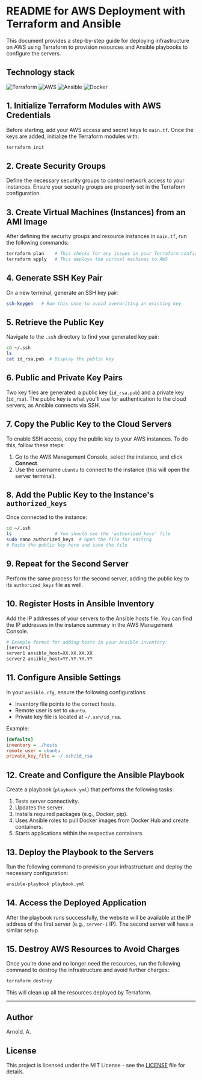 
# README for AWS Deployment with Terraform and Ansible

This document provides a step-by-step guide for deploying infrastructure on AWS using Terraform to provision resources and Ansible playbooks to configure the servers.

## Technology stack
![Terraform](https://img.shields.io/badge/Terraform-7B42BC?style=for-the-badge&logo=terraform&logoColor=white)
![AWS](https://img.shields.io/badge/Amazon_AWS-FF9900?style=for-the-badge&logo=amazonaws&logoColor=white)
![Ansible](https://img.shields.io/badge/Ansible-000000?style=for-the-badge&logo=ansible&logoColor=white)
![Docker](https://img.shields.io/badge/docker-%230db7ed.svg?style=for-the-badge&logo=docker&logoColor=white)


## 1. Initialize Terraform Modules with AWS Credentials

Before starting, add your AWS access and secret keys to `main.tf`. Once the keys are added, initialize the Terraform modules with:

```bash
terraform init
```

## 2. Create Security Groups

Define the necessary security groups to control network access to your instances. Ensure your security groups are properly set in the Terraform configuration.

## 3. Create Virtual Machines (Instances) from an AMI Image

After defining the security groups and resource instances in `main.tf`, run the following commands:

```bash
terraform plan    # This checks for any issues in your Terraform configuration
terraform apply   # This deploys the virtual machines to AWS
```

## 4. Generate SSH Key Pair

On a new terminal, generate an SSH key pair:

```bash
ssh-keygen   # Run this once to avoid overwriting an existing key
```

## 5. Retrieve the Public Key

Navigate to the `.ssh` directory to find your generated key pair:

```bash
cd ~/.ssh
ls
cat id_rsa.pub  # Display the public key
```

## 6. Public and Private Key Pairs

Two key files are generated: a public key (`id_rsa.pub`) and a private key (`id_rsa`). The public key is what you'll use for authentication to the cloud servers, as Ansible connects via SSH.

## 7. Copy the Public Key to the Cloud Servers

To enable SSH access, copy the public key to your AWS instances. To do this, follow these steps:

1. Go to the AWS Management Console, select the instance, and click **Connect**.
2. Use the username `ubuntu` to connect to the instance (this will open the server terminal).

## 8. Add the Public Key to the Instance's `authorized_keys`

Once connected to the instance:

```bash
cd ~/.ssh
ls                # You should see the 'authorized_keys' file
sudo nano authorized_keys  # Open the file for editing
# Paste the public key here and save the file
```

## 9. Repeat for the Second Server

Perform the same process for the second server, adding the public key to its `authorized_keys` file as well.

## 10. Register Hosts in Ansible Inventory

Add the IP addresses of your servers to the Ansible hosts file. You can find the IP addresses in the instance summary in the AWS Management Console.

```bash
# Example format for adding hosts in your Ansible inventory:
[servers]
server1 ansible_host=XX.XX.XX.XX
server2 ansible_host=YY.YY.YY.YY
```

## 11. Configure Ansible Settings

In your `ansible.cfg`, ensure the following configurations:

- Inventory file points to the correct hosts.
- Remote user is set to `ubuntu`.
- Private key file is located at `~/.ssh/id_rsa`.

Example:

```ini
[defaults]
inventory = ./hosts
remote_user = ubuntu
private_key_file = ~/.ssh/id_rsa
```

## 12. Create and Configure the Ansible Playbook

Create a playbook (`playbook.yml`) that performs the following tasks:

1. Tests server connectivity.
2. Updates the server.
3. Installs required packages (e.g., Docker, pip).
4. Uses Ansible roles to pull Docker images from Docker Hub and create containers.
5. Starts applications within the respective containers.

## 13. Deploy the Playbook to the Servers

Run the following command to provision your infrastructure and deploy the necessary configuration:

```bash
ansible-playbook playbook.yml
```

## 14. Access the Deployed Application

After the playbook runs successfully, the website will be available at the IP address of the first server (e.g., `server-1` IP). The second server will have a similar setup.

## 15. Destroy AWS Resources to Avoid Charges

Once you’re done and no longer need the resources, run the following command to destroy the infrastructure and avoid further charges:

```bash
terraform destroy
```

This will clean up all the resources deployed by Terraform.

---

## Author 
Arnold. A.

## License
This project is licensed under the MIT License - see the [LICENSE](../LICENSE.md) file for details.
